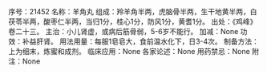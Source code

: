 序号：21452
名称：羊角丸
组成：羚羊角半两，虎脑骨半两，生干地黄半两，白茯苓半两，酸枣仁半两，当归1分，桂心1分，防风1分，黄耆1分。
出处：《鸡峰》卷二十三。
主治：小儿肾虚，或病后筋骨弱，5-6岁不能行。
加减：None
功效：补益肝肾。
用法用量：每服1皂皂大，食前温水化下，日3-4次。
制备方法：上为细末，炼蜜和成剂。
临床应用：None
各家论述：None
用药禁忌：None
附注：None
